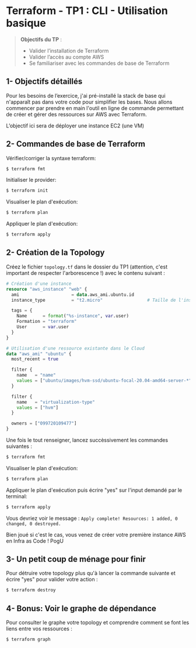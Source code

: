 <!--- 
Ceci est la version en markdown !
Utilisez l'aperçu pour avoir une version plus lisible
-->
# Terraform - TP1 : CLI - Utilisation basique

> **Objectifs du TP** :
>- Valider l’installation de Terraform
>- Valider l’accès au compte AWS
>- Se familiariser avec les commandes de base de Terraform
>

## 1- Objectifs détaillés

Pour les besoins de l’exercice, j'ai pré-installé la stack de base qui n'apparaît pas dans votre code pour simplifier les bases.
Nous allons commencer par prendre en main l'outil en ligne de commande permettant de créer et gérer des ressources sur AWS avec Terraform. 

L’objectif ici sera de déployer une instance EC2 (une VM)

## 2- Commandes de base de Terraform 

Vérifier/corriger la syntaxe terraform:
```bash
$ terraform fmt
```

Initialiser le provider:
```bash
$ terraform init
```

Visualiser le plan d'exécution:
```bash
$ terraform plan
```

Appliquer le plan d'exécution:
```bash
$ terraform apply
```

## 2- Création de la Topology

Créez le fichier `topology.tf` dans le dossier du TP1 (attention, c'est important de respecter l'arborescence !) avec le contenu suivant : 

```tf
# Création d'une instance
resource "aws_instance" "web" {
  ami                    = data.aws_ami.ubuntu.id
  instance_type          = "t2.micro"                 # Taille de l'instance https://www.ec2instances.info/

  tags = {
    Name      = format("%s-instance", var.user)
    Formation = "terraform"
    User      = var.user
  }
}

# Utilisation d'une ressource existante dans le Cloud
data "aws_ami" "ubuntu" {
  most_recent = true

  filter {
    name   = "name"
    values = ["ubuntu/images/hvm-ssd/ubuntu-focal-20.04-amd64-server-*"]
  }

  filter {
    name   = "virtualization-type"
    values = ["hvm"]
  }

  owners = ["099720109477"]
}

```

Une fois le tout renseigner, lancez succèssivement les commandes suivantes : 

```bash
$ terraform fmt
```

Visualiser le plan d'exécution:
```bash
$ terraform plan
```

Appliquer le plan d'exécution puis écrire "yes" sur l'input demandé par le terminal:
```bash
$ terraform apply
```

Vous devriez voir le message :
`Apply complete! Resources: 1 added, 0 changed, 0 destroyed.`

Bien joué si c'est le cas, vous venez de créer votre première instance AWS en Infra as Code ! PogU 

## 3- Un petit coup de ménage pour finir

Pour détruire votre topology plus qu'à lancer la commande suivante et écrire "yes" pour valider votre action :
```bash
$ terraform destroy
```

## 4- Bonus: Voir le graphe de dépendance

Pour consulter le graphe votre topology et comprendre comment se font les liens entre vos ressources :
```bash
$ terraform graph
```

